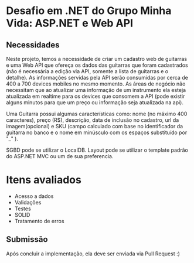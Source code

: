 # Desafio em .NET do Grupo Minha Vida: ASP.NET e Web API

## Necessidades

Neste projeto, temos a necessidade de criar um cadastro web de guitarras e uma Web API que ofereça os dados das guitarras que foram cadastrados (não é necessária a edição via API, somente a lista de guitarras e o detalhe). As informações servidas pela API serão consumidas por cerca de 400 a 700 devices mobiles no mesmo momento. As áreas de negócio não necessitam que ao atualizar uma informação de um instrumento ela esteja atualizada em realtime para os devices que consomem a API (pode existir alguns minutos para que um preço ou informação seja atualizada na api).

Uma Guitarra possui algumas características como: nome (no máximo 400 caracteres), preço (R$), descrição, data de inclusão no cadastro, url da imagem(opcional) e SKU (campo calculado com base no identificador da guitarra no banco e o nome em minúsculo com os espaços substituído por "_" ).

SGBD pode se utilizar o LocalDB.
Layout pode se utilizar o template padrão do ASP.NET MVC ou um de sua preferencia.

# Itens avaliados #

* Acesso a dados
* Validações
* Testes
* SOLID
* Tratamento de erros

## Submissão

Após concluir a implementação, ela deve ser enviada via Pull Request :)
